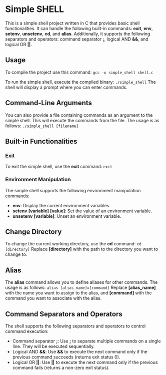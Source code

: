 # Simple SHELL

This is a simple shell project written in C that provides basic shell functionalities.
It can handle the following built-in commands: **exit**, **env**, **setenv**, **unsetenv**, **cd**, and **alias**.
Additionally, it supports the following separators and operators: command separator **;**,
logical AND **&&**, and logical OR **||**.

## Usage
To compile the project use this command:
` gcc -o simple_shell shell.c `

To run the simple shell, execute the compiled binary:
` ./simple_shell `
The shell will display a prompt where you can enter commands.

## Command-Line Arguments
You can also provide a file containing commands as an argument to the simple shell.
This will execute the commands from the file. The usage is as follows:
` ./simple_shell [filename] `

## Built-in Functionalities

### Exit
To exit the simple shell, use the **exit** command:
` exit `

### Environment Manipulation
The simple shell supports the following environment manipulation commands:

- **env**: Display the current environment variables.
- **setenv** **[variable]** **[value]**: Set the value of an environment variable.
- **unsetenv** **[variable]**: Unset an environment variable.

## Change Directory
To change the current working directory, use the **cd** command:
` cd [directory] `
Replace **[directory]** with the path to the directory you want to change to.

## Alias
The **alias** command allows you to define aliases for other commands. The usage is as follows:
` alias [alias_name]=[command] `
Replace **[alias_name]** with the name you want to assign to the alias, and **[command]** with
the command you want to associate with the alias.

## Command Separators and Operators
The shell supports the following separators and operators to control command execution:

- Command separator **;**: Use **;** to separate multiple commands on a single line. They will be
executed sequentially.
- Logical AND **&&**: Use **&&** to execute the next command only if the previous command
succeeds (returns exit status 0).
- Logical OR **||**: Use **||** to execute the next command only if the previous command fails
(returns a non-zero exit status).
